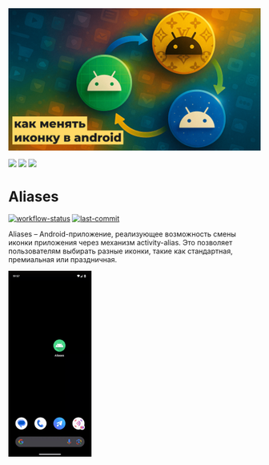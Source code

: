 <div align="center">
    <img src=".github/pics/cover.png" alt="Cover">
</div>

[![](https://img.shields.io/badge/Пост_в_Telegram-24A1DE?style=for-the-badge&logo=telegram&logoColor=white)](https://t.me/foundout)
[![](https://img.shields.io/badge/Пост_на_Boosty-F15F2C?style=for-the-badge&logo=boosty&logoColor=F6F6F6)](https://boosty.to/michaelbel/posts/ff038b7f-d39c-49fd-9dc4-b1d10c562f37)
[![](https://img.shields.io/badge/Видео_на_YouTube-FF0000?style=for-the-badge&logo=youtube&logoColor=white)](https://youtu.be/vZpKpJ2f6ng)


Aliases
=

[![workflow-status](https://img.shields.io/github/actions/workflow/status/michaelbel/aliases/ci.yml?style=for-the-badge&logo=github&labelColor=3F464F)](https://github.com/michaelbel/aliases/actions)
[![last-commit](https://img.shields.io/github/last-commit/michaelbel/aliases?style=for-the-badge&logo=github&labelColor=3F464F)](https://github.com/michaelbel/aliases/commits)

Aliases – Android-приложение, реализующее возможность смены иконки приложения через механизм activity-alias. Это позволяет пользователям выбирать разные иконки, такие как стандартная, премиальная или праздничная.

<img src=".github/pics/app.gif" alt="App Video" width="33%">